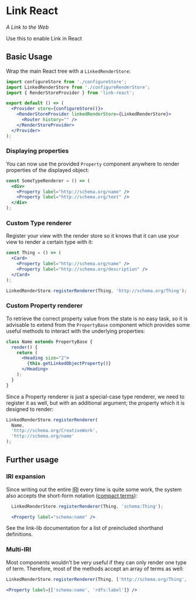 # Link React
*A Link to the Web*

Use this to enable Link in React

## Basic Usage

Wrap the main React tree with a `LinkedRenderStore`:
```jsx
import configureStore from './configureStore';
import LinkedRenderStore from './configureRenderStore';
import { RenderStoreProvider } from 'link-react';

export default () => (
  <Provider store={configureStore()}>
    <RenderStoreProvider linkedRenderStore={LinkedRenderStore}>
      <Router history="" />
    </RenderStoreProvider>
  </Provider>
);
```

### Displaying properties
You can now use the provided `Property` component anywhere to render properties of the displayed object:
```jsx
const SomeTypeRenderer = () => (
  <div>
    <Property label="http://schema.org/name" />
    <Property label="http://schema.org/text" />
  </div>
);
```

### Custom Type renderer
Register your view with the render store so it knows that it can use your view to render a certain type with it:
```jsx
const Thing = () => (
  <Card>
    <Property label="http://schema.org/name" />
    <Property label="http://schema.org/description" />
  </Card>
);

LinkedRenderStore.registerRenderer(Thing, 'http://schema.org/Thing');
```
### Custom Property renderer
To retrieve the correct property value from the state is no easy task, so it is advisable to extend from
the `PropertyBase` component which provides some useful methods to interact with the underlying properties:
```jsx
class Name extends PropertyBase {
  render() {
    return (
      <Heading size="2">
        {this.getLinkedObjectProperty()}
      </Heading>
    );
  }
}
```
Since a Property renderer is just a special-case type renderer, we need to register it as well, but with an additional
argument; the property which it is designed to render:
```jsx
LinkedRenderStore.registerRenderer(
  Name,
  'http://schema.org/CreativeWork',
  'http://schema.org/name'
);
```

## Further  usage

### IRI expansion
Since writing out the entire [IRI](https://www.ietf.org/rfc/rfc3987.txt) every time is quite some work, the system also
accepts the short-form notation ([compact terms](https://www.w3.org/TR/json-ld/#dfn-term)):
```jsx
  LinkedRenderStore.registerRenderer(Thing, 'schema:Thing');
```
```jsx
  <Property label="schema:name" />
```
See the link-lib documentation for a list of preincluded shorthand definitions.

### Multi-IRI
Most components wouldn't be very useful if they can only render one type of term. Therefore, most of the methods accept
an array of terms as well:
```jsx
LinkedRenderStore.registerRenderer(Thing, ['http://schema.org/Thing', 'owl:Thing']);
```
```jsx
<Property label={['schema:name', 'rdfs:label']} />
```

